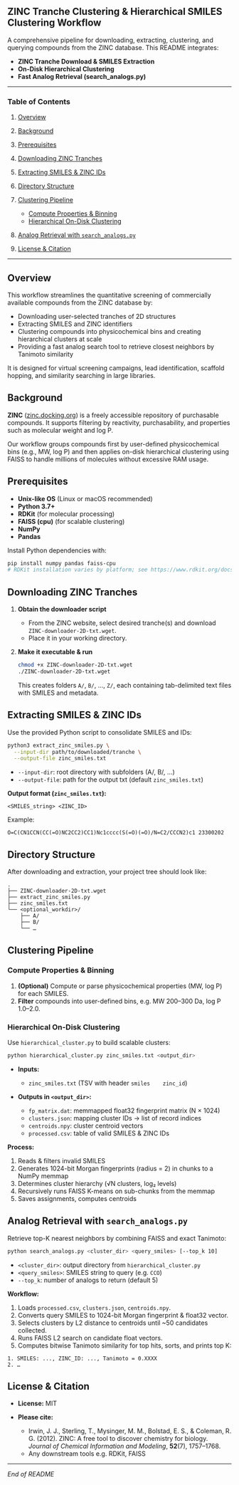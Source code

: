 ## ZINC Tranche Clustering & Hierarchical SMILES Clustering Workflow

A comprehensive pipeline for downloading, extracting, clustering, and querying compounds from the ZINC database. This README integrates:

* **ZINC Tranche Download & SMILES Extraction**
* **On-Disk Hierarchical Clustering**
* **Fast Analog Retrieval (search\_analogs.py)**

---

### Table of Contents

1. [Overview](#overview)
2. [Background](#background)
3. [Prerequisites](#prerequisites)
4. [Downloading ZINC Tranches](#downloading-zinc-tranches)
5. [Extracting SMILES & ZINC IDs](#extracting-smiles--zinc-ids)
6. [Directory Structure](#directory-structure)
7. [Clustering Pipeline](#clustering-pipeline)

   * [Compute Properties & Binning](#compute-properties--binning)
   * [Hierarchical On-Disk Clustering](#hierarchical-on-disk-clustering)
8. [Analog Retrieval with `search_analogs.py`](#analog-retrieval-with-search_analogspy)
9. [License & Citation](#license--citation)

---

## Overview

This workflow streamlines the quantitative screening of commercially available compounds from the ZINC database by:

* Downloading user-selected tranches of 2D structures
* Extracting SMILES and ZINC identifiers
* Clustering compounds into physicochemical bins and creating hierarchical clusters at scale
* Providing a fast analog search tool to retrieve closest neighbors by Tanimoto similarity

It is designed for virtual screening campaigns, lead identification, scaffold hopping, and similarity searching in large libraries.

## Background

**ZINC** ([zinc.docking.org](http://zinc.docking.org)) is a freely accessible repository of purchasable compounds. It supports filtering by reactivity, purchasability, and properties such as molecular weight and log P.

Our workflow groups compounds first by user-defined physicochemical bins (e.g., MW, log P) and then applies on-disk hierarchical clustering using FAISS to handle millions of molecules without excessive RAM usage.

## Prerequisites

* **Unix-like OS** (Linux or macOS recommended)
* **Python 3.7+**
* **RDKit** (for molecular processing)
* **FAISS (cpu)** (for scalable clustering)
* **NumPy**
* **Pandas**

Install Python dependencies with:

```bash
pip install numpy pandas faiss-cpu
# RDKit installation varies by platform; see https://www.rdkit.org/docs/Install.html
```

## Downloading ZINC Tranches

1. **Obtain the downloader script**

   * From the ZINC website, select desired tranche(s) and download `ZINC-downloader-2D-txt.wget`.
   * Place it in your working directory.

2. **Make it executable & run**

   ```bash
   chmod +x ZINC-downloader-2D-txt.wget
   ./ZINC-downloader-2D-txt.wget
   ```

   This creates folders `A/`, `B/`, …, `Z/`, each containing tab-delimited text files with SMILES and metadata.

## Extracting SMILES & ZINC IDs

Use the provided Python script to consolidate SMILES and IDs:

```bash
python3 extract_zinc_smiles.py \
  --input-dir path/to/downloaded/tranche \
  --output-file zinc_smiles.txt
```

* `--input-dir`: root directory with subfolders (A/, B/, …)
* `--output-file`: path for the output txt (default `zinc_smiles.txt`)

**Output format (`zinc_smiles.txt`):**

```
<SMILES_string> <ZINC_ID>
```

Example:

```
O=C(CN1CCN(CC(=O)NC2CC2)CC1)Nc1cccc(S(=O)(=O)/N=C2/CCCN2)c1 23300202
```

## Directory Structure

After downloading and extraction, your project tree should look like:

```
.
├── ZINC-downloader-2D-txt.wget
├── extract_zinc_smiles.py
├── zinc_smiles.txt
└── <optional_workdir>/
    ├── A/
    ├── B/
    └── …
```

## Clustering Pipeline

### Compute Properties & Binning

1. **(Optional)** Compute or parse physicochemical properties (MW, log P) for each SMILES.
2. **Filter** compounds into user-defined bins, e.g. MW 200–300 Da, log P 1.0–2.0.

### Hierarchical On-Disk Clustering

Use `hierarchical_cluster.py` to build scalable clusters:

```bash
python hierarchical_cluster.py zinc_smiles.txt <output_dir>
```

* **Inputs:**

  * `zinc_smiles.txt` (TSV with header `smiles    zinc_id`)
* **Outputs in `<output_dir>`:**

  * `fp_matrix.dat`: memmapped float32 fingerprint matrix (N × 1024)
  * `clusters.json`: mapping cluster IDs → list of record indices
  * `centroids.npy`: cluster centroid vectors
  * `processed.csv`: table of valid SMILES & ZINC IDs

**Process:**

1. Reads & filters invalid SMILES
2. Generates 1024-bit Morgan fingerprints (radius = 2) in chunks to a NumPy memmap
3. Determines cluster hierarchy (√N clusters, log₂ levels)
4. Recursively runs FAISS K-means on sub-chunks from the memmap
5. Saves assignments, computes centroids

## Analog Retrieval with `search_analogs.py`

Retrieve top-K nearest neighbors by combining FAISS and exact Tanimoto:

```bash
python search_analogs.py <cluster_dir> <query_smiles> [--top_k 10]
```

* `<cluster_dir>`: output directory from `hierarchical_cluster.py`
* `<query_smiles>`: SMILES string to query (e.g. `CCO`)
* `--top_k`: number of analogs to return (default 5)

**Workflow:**

1. Loads `processed.csv`, `clusters.json`, `centroids.npy`.
2. Converts query SMILES to 1024-bit Morgan fingerprint & float32 vector.
3. Selects clusters by L2 distance to centroids until \~50 candidates collected.
4. Runs FAISS L2 search on candidate float vectors.
5. Computes bitwise Tanimoto similarity for top hits, sorts, and prints top K:

```
1. SMILES: ..., ZINC_ID: ..., Tanimoto = 0.XXXX
2. …
```

## License & Citation

* **License:** MIT

* **Please cite:**

  * Irwin, J. J., Sterling, T., Mysinger, M. M., Bolstad, E. S., & Coleman, R. G. (2012). ZINC: A free tool to discover chemistry for biology. *Journal of Chemical Information and Modeling*, **52**(7), 1757–1768.
  * Any downstream tools e.g. RDKit, FAISS

---

*End of README*
